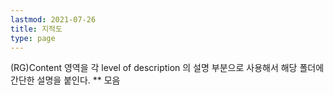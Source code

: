 ```yaml
---
lastmod: 2021-07-26
title: 지적도
type: page
---
```


(RG)Content 영역을 각 level of description 의 설명 부분으로 사용해서 해당 폴더에 간단한 설명을 붙인다. ** 모음